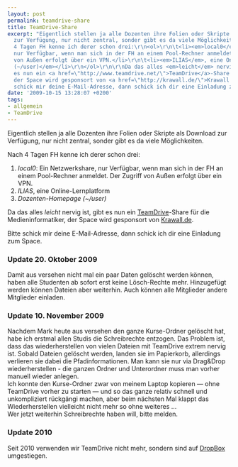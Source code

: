 ```yaml
---
layout: post
permalink: teamdrive-share
title: TeamDrive-Share
excerpt: "Eigentlich stellen ja alle Dozenten ihre Folien oder Skripte als Download
  zur Verfügung, nur nicht zentral, sonder gibt es da viele Möglichkeiten.\r\n\r\nNach
  4 Tagen FH kenne ich derer schon drei:\r\n<ol>\r\n\t<li><em>local0</em>: Ein Netzwerkshare,
  nur Verfügbar, wenn man sich in der FH an einem Pool-Rechner anmeldet. Der Zugriff
  von Außen erfolgt über ein VPN.</li>\r\n\t<li><em>ILIAS</em>, eine Online-Lernplatform</li>\r\n\t<li><em>Dozenten-Homepage
  (~/user)</em></li>\r\n</ol>\r\n\r\nDa das alles <em>leicht</em> nervig ist, gibt
  es nun ein <a href=\"http://www.teamdrive.net/\">TeamDrive</a>-Share für die Medieninformatiker,
  der Space wird gesponsort von <a href=\"http://krawall.de/\">Krawall.de</a>.\r\n\r\nBitte
  schick mir deine E-Mail-Adresse, dann schick ich dir eine Einladung zum Space.\r\n"
date: '2009-10-15 13:28:07 +0200'
tags:
- allgemein
- TeamDrive
---
```

<p>Eigentlich stellen ja alle Dozenten ihre Folien oder Skripte als Download zur Verfügung, nur nicht zentral, sonder gibt es da viele Möglichkeiten.</p>
<p>Nach 4 Tagen FH kenne ich derer schon drei:</p>
<ol>
<li><em>local0</em>: Ein Netzwerkshare, nur Verfügbar, wenn man sich in der FH an einem Pool-Rechner anmeldet. Der Zugriff von Außen erfolgt über ein VPN.</li>
<li><em>ILIAS</em>, eine Online-Lernplatform</li>
<li><em>Dozenten-Homepage (~/user)</em></li>
</ol>
<p>Da das alles <em>leicht</em> nervig ist, gibt es nun ein <a href="http://www.teamdrive.net/">TeamDrive</a>-Share für die Medieninformatiker, der Space wird gesponsort von <a href="http://krawall.de/">Krawall.de</a>.</p>
<p>Bitte schick mir deine E-Mail-Adresse, dann schick ich dir eine Einladung zum Space.<br />
<a id="more"></a><a id="more-35"></a></p>
<h3 class="textimage" id="update1">Update 20. Oktober 2009</h3>
<p>Damit aus versehen nicht mal ein paar Daten gelöscht werden können, haben alle Studenten ab sofort erst keine Lösch-Rechte mehr. Hinzugefügt werden können Dateien aber weiterhin. Auch können alle Mitglieder andere Mitglieder einladen.</p>
<h3 class="textimage" id="update2">Update 10. November 2009</h3>
<p>Nachdem Mark heute aus versehen den ganze Kurse-Ordner gelöscht hat, habe ich erstmal allen Studis die Schreibrechte entzogen. Das Problem ist, dass das wiederherstellen von vielen Dateien mit TeamDrive extrem nervig ist. Sobald Dateien gelöscht werden, landen sie im Papierkorb, allerdings verlieren sie dabei die Pfadinformationen. Man kann sie nur via Drag&Drop wiederherstellen - die ganzen Ordner und Unterordner muss man vorher manuell wieder anlegen.<br />
Ich konnte den Kurse-Ordner zwar von meinem Laptop kopieren &mdash; ohne TeamDrive vorher zu starten &mdash; und so das ganze relativ schnell und unkompliziert rückgängi machen, aber beim nächsten Mal klappt das Wiederherstellen vielleicht nicht mehr so ohne weiteres ...<br />
Wer jetzt weiterhin Schreibrechte haben will, bitte melden.</p>
<h3 class="textimage" id="update3">Update 2010</h3>
<p>Seit 2010 verwenden wir TeamDrive nicht mehr, sondern sind auf <a href="/tag/dropbox">DropBox</a> umgestiegen.</p>
